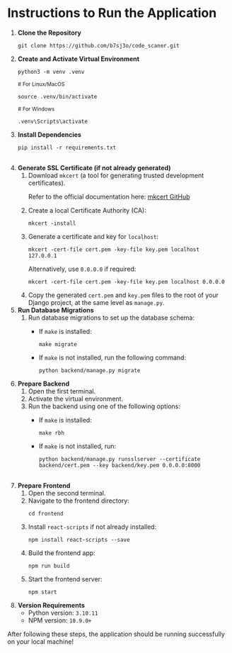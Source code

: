 <h1>Instructions to Run the Application</h1>
<ol>
    <li>
        <strong>Clone the Repository</strong>
        <pre><code>git clone https://github.com/b7sj3o/code_scaner.git</code></pre>
    </li>
    <li>
        <strong>Create and Activate Virtual Environment</strong>
        <pre><code>python3 -m venv .venv</code></pre>
        <small> # For Linux/MacOS</small>
        <pre><code>source .venv/bin/activate</code></pre>
        <small> # For Windows</small>
        <pre><code>.venv\Scripts\activate</code></pre>
    </li>
    <li>
        <strong>Install Dependencies</strong>
        <pre>
<code>pip install -r requirements.txt</code>
        </pre>
    </li>
    <li>
        <strong>Generate SSL Certificate (if not already generated)</strong>
        <ul style="list-style-type: numerical;">
            <li>Download <code>mkcert</code> (a tool for generating trusted development certificates).</li>
            <p>Refer to the official documentation here: <a href="https://github.com/FiloSottile/mkcert" target="_blank">mkcert GitHub</a></p>
            <li>Create a local Certificate Authority (CA):
                <pre><code>mkcert -install</code></pre>
            </li>
            <li>Generate a certificate and key for <code>localhost</code>:
                <pre><code>mkcert -cert-file cert.pem -key-file key.pem localhost 127.0.0.1</code></pre>
                <p>Alternatively, use <code>0.0.0.0</code> if required:
                <pre><code>mkcert -cert-file cert.pem -key-file key.pem localhost 0.0.0.0</code></pre>
                </p>
            </li>
            <li>Copy the generated <code>cert.pem</code> and <code>key.pem</code> files to the root of your Django project, at the same level as <code>manage.py</code>.</li>
        </ul>
    </li>
    <li>
        <strong>Run Database Migrations</strong>
        <ul style="list-style-type: numerical;">
            <li>Run database migrations to set up the database schema:</li>
            <ul>
                <li>If <code>make</code> is installed:
                    <pre><code>make migrate</code></pre>
                </li>
                <li>If <code>make</code> is not installed, run the following command:
                    <pre><code>python backend/manage.py migrate</code></pre>
                </li>
            </ul>
        </ul>
    </li>
    <li>
        <strong>Prepare Backend</strong>
        <ul style="list-style-type: numerical;">
            <li>Open the first terminal.</li>
            <li>Activate the virtual environment.</li>
            <li>Run the backend using one of the following options:</li>
            <ul>
                <li>If <code>make</code> is installed:
                    <pre><code>make rbh</code></pre>
                </li>
                <li>If <code>make</code> is not installed, run:
                    <pre>
<code>python backend/manage.py runsslserver --certificate backend/cert.pem --key backend/key.pem 0.0.0.0:8000</code>
                    </pre>
                </li>
            </ul>
        </ul>
    </li>
    <li>
        <strong>Prepare Frontend</strong>
        <ul style="list-style-type: numerical;">
            <li>Open the second terminal.</li>
            <li>Navigate to the frontend directory:
                <pre><code>cd frontend</code></pre>
            </li>
            <li>Install <code>react-scripts</code> if not already installed:
                <pre><code>npm install react-scripts --save</code></pre>
            </li>
            <li>Build the frontend app:
                <pre><code>npm run build</code></pre>
            </li>
            <li>Start the frontend server:
                <pre><code>npm start</code></pre>
            </li>
        </ul>
    </li>
    <li>
        <strong>Version Requirements</strong>
        <ul>
            <li>Python version: <code>3.10.11</code></li>
            <li>NPM version: <code>10.9.0+</code></li>
        </ul>
    </li>
</ol>
<p>After following these steps, the application should be running successfully on your local machine!</p>
